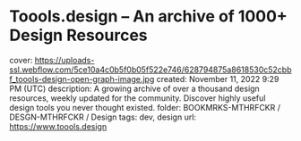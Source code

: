 # Toools.design – An archive of 1000+ Design Resources

cover: https://uploads-ssl.webflow.com/5ce10a4c0b5f0b05f522e746/628794875a8618530c52cbbf_toools-design-open-graph-image.jpg
created: November 11, 2022 9:29 PM (UTC)
description: A growing archive of over a thousand design resources, weekly updated for the community. Discover highly useful design tools you never thought existed.
folder: BOOKMRKS-MTHRFCKR / DESGN-MTHRFCKR / Design
tags: dev, design
url: https://www.toools.design